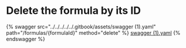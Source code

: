 # Delete the formula by its ID

{% swagger src="../../../../../.gitbook/assets/swagger (1).yaml" path="/formulas/{formulaId}" method="delete" %}
[swagger (1).yaml](<../../../../../.gitbook/assets/swagger (1).yaml>)
{% endswagger %}
